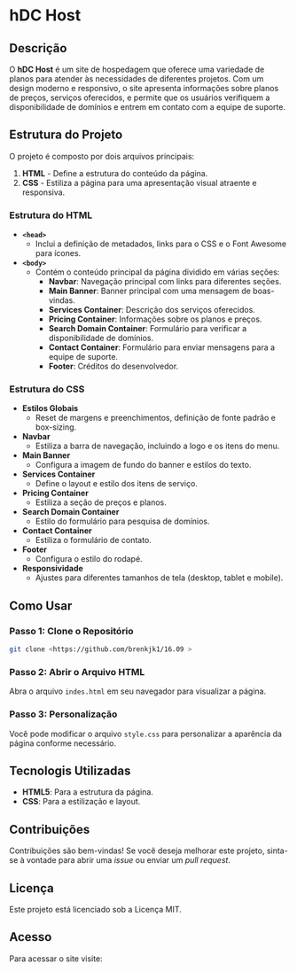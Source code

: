 # hDC Host

## Descrição

O **hDC Host** é um site de hospedagem que oferece uma variedade de planos para atender às necessidades de diferentes projetos. Com um design moderno e responsivo, o site apresenta informações sobre planos de preços, serviços oferecidos, e permite que os usuários verifiquem a disponibilidade de domínios e entrem em contato com a equipe de suporte.

## Estrutura do Projeto

O projeto é composto por dois arquivos principais:

1. **HTML** - Define a estrutura do conteúdo da página.
2. **CSS** - Estiliza a página para uma apresentação visual atraente e responsiva.

### Estrutura do HTML

- **`<head>`**
  - Inclui a definição de metadados, links para o CSS e o Font Awesome para ícones.
- **`<body>`**
  - Contém o conteúdo principal da página dividido em várias seções:
    - **Navbar**: Navegação principal com links para diferentes seções.
    - **Main Banner**: Banner principal com uma mensagem de boas-vindas.
    - **Services Container**: Descrição dos serviços oferecidos.
    - **Pricing Container**: Informações sobre os planos e preços.
    - **Search Domain Container**: Formulário para verificar a disponibilidade de domínios.
    - **Contact Container**: Formulário para enviar mensagens para a equipe de suporte.
    - **Footer**: Créditos do desenvolvedor.

### Estrutura do CSS

- **Estilos Globais**
  - Reset de margens e preenchimentos, definição de fonte padrão e box-sizing.
- **Navbar**
  - Estiliza a barra de navegação, incluindo a logo e os itens do menu.
- **Main Banner**
  - Configura a imagem de fundo do banner e estilos do texto.
- **Services Container**
  - Define o layout e estilo dos itens de serviço.
- **Pricing Container**
  - Estiliza a seção de preços e planos.
- **Search Domain Container**
  - Estilo do formulário para pesquisa de domínios.
- **Contact Container**
  - Estiliza o formulário de contato.
- **Footer**
  - Configura o estilo do rodapé.
- **Responsividade**
  - Ajustes para diferentes tamanhos de tela (desktop, tablet e mobile).

## Como Usar

### Passo 1: Clone o Repositório
   ```bash
   git clone <https://github.com/brenkjk1/16.09 >
   ```

   ### Passo 2: Abrir o Arquivo HTML
Abra o arquivo `indes.html` em seu navegador para visualizar a página.

### Passo 3: Personalização
Você pode modificar o arquivo `style.css` para personalizar a aparência da página conforme necessário.

## Tecnologis Utilizadas
- **HTML5**: Para a estrutura da página.
- **CSS**: Para a estilização e layout.

## Contribuições
Contribuições são bem-vindas! Se você deseja melhorar este projeto, sinta-se à vontade para abrir uma *issue* ou enviar um *pull request*.

## Licença
Este projeto está licenciado sob a Licença MIT.

## Acesso 
Para acessar o site visite: 